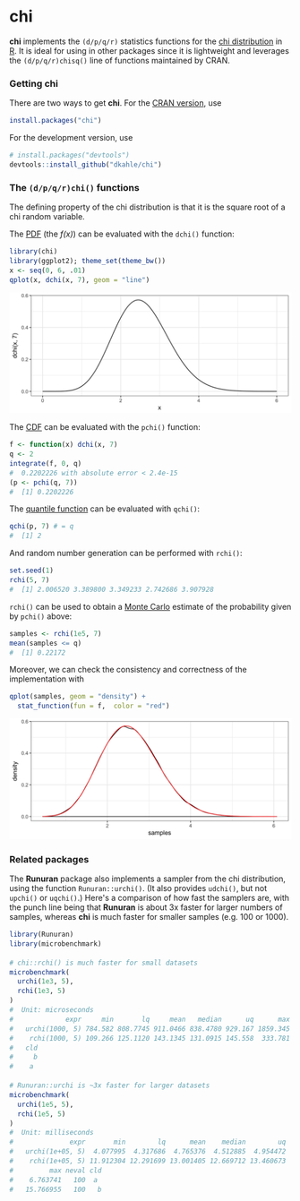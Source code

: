 <!-- README.md is generated from README.Rmd. Please edit that file -->
**chi**
=======

**chi** implements the `(d/p/q/r)` statistics functions for the [chi distribution](https://en.wikipedia.org/wiki/Chi_distribution) in [R](http://cran.r-project.org). It is ideal for using in other packages since it is lightweight and leverages the `(d/p/q/r)chisq()` line of functions maintained by CRAN.

### Getting **chi**

There are two ways to get **chi**. For the [CRAN version](https://cran.r-project.org/package=chi), use

``` r
install.packages("chi")
```

For the development version, use

``` r
# install.packages("devtools")
devtools::install_github("dkahle/chi")
```

### The `(d/p/q/r)chi()` functions

The defining property of the chi distribution is that it is the square root of a chi random variable.

The [PDF](https://en.wikipedia.org/wiki/Probability_density_function) (the *f(x)*) can be evaluated with the `dchi()` function:

``` r
library(chi)
library(ggplot2); theme_set(theme_bw())
x <- seq(0, 6, .01)
qplot(x, dchi(x, 7), geom = "line")
```

![](tools/README-unnamed-chunk-4-1.png)

The [CDF](https://en.wikipedia.org/wiki/Cumulative_distribution_function) can be evaluated with the `pchi()` function:

``` r
f <- function(x) dchi(x, 7)
q <- 2
integrate(f, 0, q)
#  0.2202226 with absolute error < 2.4e-15
(p <- pchi(q, 7))
#  [1] 0.2202226
```

The [quantile function](https://en.wikipedia.org/wiki/Quantile_function) can be evaluated with `qchi()`:

``` r
qchi(p, 7) # = q
#  [1] 2
```

And random number generation can be performed with `rchi()`:

``` r
set.seed(1)
rchi(5, 7)
#  [1] 2.006520 3.389800 3.349233 2.742686 3.907928
```

`rchi()` can be used to obtain a [Monte Carlo](https://en.wikipedia.org/wiki/Monte_Carlo_method) estimate of the probability given by `pchi()` above:

``` r
samples <- rchi(1e5, 7)
mean(samples <= q)
#  [1] 0.22172
```

Moreover, we can check the consistency and correctness of the implementation with

``` r
qplot(samples, geom = "density") + 
  stat_function(fun = f,  color = "red")
```

![](tools/README-unnamed-chunk-9-1.png)

### Related packages

The **Runuran** package also implements a sampler from the chi distribution, using the function `Runuran::urchi()`. (It also provides `udchi()`, but not `upchi()` or `uqchi()`.) Here's a comparison of how fast the samplers are, with the punch line being that **Runuran** is about 3x faster for larger numbers of samples, whereas **chi** is much faster for smaller samples (e.g. 100 or 1000).

``` r
library(Runuran)
library(microbenchmark)

# chi::rchi() is much faster for small datasets
microbenchmark(
  urchi(1e3, 5),
  rchi(1e3, 5)
)
#  Unit: microseconds
#             expr     min       lq     mean   median      uq      max neval
#   urchi(1000, 5) 784.582 808.7745 911.0466 838.4780 929.167 1859.345   100
#    rchi(1000, 5) 109.266 125.1120 143.1345 131.0915 145.558  333.781   100
#   cld
#     b
#    a

# Runuran::urchi is ~3x faster for larger datasets
microbenchmark(
  urchi(1e5, 5),
  rchi(1e5, 5)
)
#  Unit: milliseconds
#              expr       min        lq      mean    median        uq
#   urchi(1e+05, 5)  4.077995  4.317686  4.765376  4.512885  4.954472
#    rchi(1e+05, 5) 11.912304 12.291699 13.001405 12.669712 13.460673
#         max neval cld
#    6.763741   100  a 
#   15.766955   100   b
```
